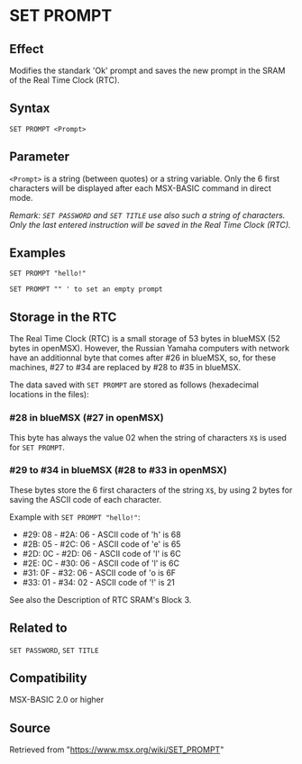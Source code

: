 # SET PROMPT

## Effect

Modifies the standark 'Ok' prompt and saves the new prompt in the SRAM of the  Real Time Clock (RTC).

## Syntax

`SET PROMPT <Prompt>`

## Parameter

`<Prompt>` is a string (between quotes) or a string variable. Only the 6 first characters will be displayed after each MSX-BASIC command in direct mode.

_Remark: `SET PASSWORD` and `SET TITLE` use also such a string of characters. Only the last entered instruction will be saved in the Real Time Clock (RTC)._

## Examples

```basic
SET PROMPT "hello!"
```

```basic
SET PROMPT "" ' to set an empty prompt
```

## Storage in the RTC 

The Real Time Clock (RTC) is a small storage of 53 bytes in blueMSX (52 bytes in openMSX). However, the Russian Yamaha computers with network have an additionnal byte that comes after #26 in blueMSX, so, for these machines, #27 to #34 are replaced by #28 to #35 in blueMSX.

The data saved with `SET PROMPT` are stored as follows (hexadecimal locations in the files):

### #28 in blueMSX (#27 in openMSX)

This byte has always the value 02 when the string of characters `X$` is used for `SET PROMPT`.

### #29 to #34 in blueMSX (#28 to #33 in openMSX)

These bytes store the 6 first characters of the string `X$`, by using 2 bytes for saving the ASCII code of each character.

Example with `SET PROMPT "hello!"`:
- #29: 08 - #2A: 06 - ASCII code of 'h' is 68
- #2B: 05 - #2C: 06 - ASCII code of 'e' is 65
- #2D: 0C - #2D: 06 - ASCII code of 'l' is 6C
- #2E: 0C - #30: 06 - ASCII code of 'l' is 6C
- #31: 0F - #32: 06 - ASCII code of 'o is 6F
- #33: 01 - #34: 02 - ASCII code of '!' is 21

See also the Description of RTC SRAM's Block 3.

## Related to

`SET PASSWORD`, `SET TITLE`

## Compatibility

MSX-BASIC 2.0 or higher

## Source

Retrieved from "https://www.msx.org/wiki/SET_PROMPT"

